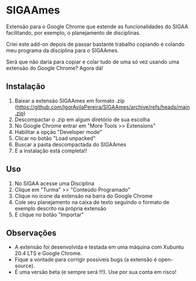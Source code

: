# SIGAAmes

Extensão para o Google Chrome que estende as funcionalidades do SIGAA facilitando, por exemplo, o planejamento de disciplinas.

Criei este add-on depois de passar bastante trabalho copiando e colando meu programa da disciplina para o SIGAAmes. 

Será que não daria para copiar e colar tudo de uma só vez usando uma extensão do Google Chrome? Agora dá!

## Instalação

1) Baixar a extensão SIGAAmes em formato .zip (https://github.com/IgorAvilaPereira/SIGAAmes/archive/refs/heads/main.zip)
2) Descompactar o .zip em algum diretório de sua escolha
3) No Google Chrome entrar em "More Tools >> Extensions"
4) Habilitar a opção "Developer mode"
5) Clicar no botão "Load unpacked"
6) Buscar a pasta descompactada do SIGAAmes
7) E a instalação está completa!!

## Uso

1) No SIGAA acesse uma Disciplina
2) Clique em "Turma" >> "Conteúdo Programado"
2) Clique no ícone da extensão na barra do Google Chrome
3) Cole seu planejamento na caixa de texto seguindo o formato de exemplo descrito na própria extensão
4) E clique no botão "Importar"


## Observações

* A extensão foi desenvolvida e testada em uma máquina com Xubuntu 20.4 LTS e Google Chrome. 
* Fique a vontade para corrigir possíveis bugs (a extensão é open-source).
* É uma versão beta (e sempre será !!!). Use por sua conta em risco!
